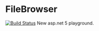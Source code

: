 # FileBrowser
[![Build Status](https://travis-ci.org/AM636E/FileBrowser.svg?branch=master)](https://travis-ci.org/AM636E/FileBrowser)
New asp.net 5 playground.

